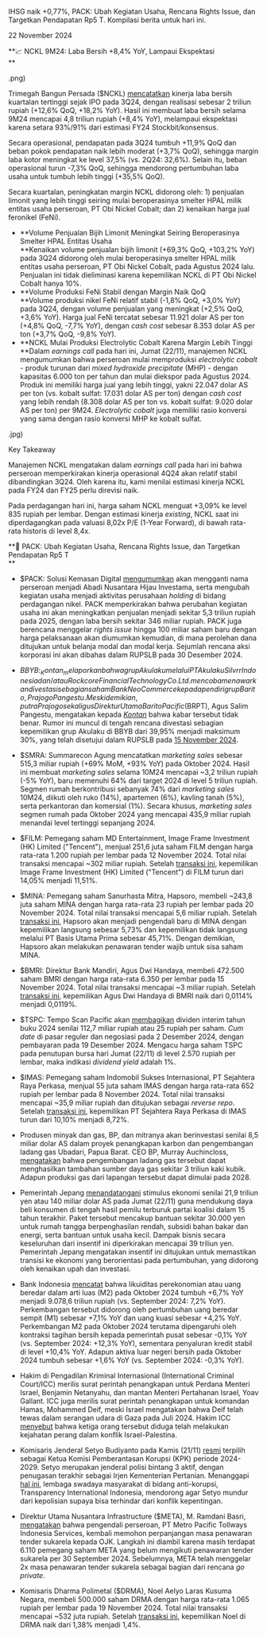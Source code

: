 IHSG naik +0,77%, PACK: Ubah Kegiatan Usaha, Rencana Rights Issue, dan Targetkan Pendapatan Rp5 T. Kompilasi berita untuk hari ini.

22 November 2024

**📈 NCKL 9M24: Laba Bersih +8,4% YoY, Lampaui Ekspektasi  
**

.png)

Trimegah Bangun Persada ($NCKL) [mencatatkan](https://www.idx.co.id/StaticData/NewsAndAnnouncement/ANNOUNCEMENTSTOCK/From_EREP/202411/20241121163843-49377-0/TBP_Financial%20Report%2030%20September%202024.pdf) kinerja laba bersih kuartalan tertinggi sejak IPO pada 3Q24, dengan realisasi sebesar 2 triliun rupiah (+12,6% QoQ, +18,2% YoY). Hasil ini membuat laba bersih selama 9M24 mencapai 4,8 triliun rupiah (+8,4% YoY), melampaui ekspektasi karena setara 93%/91% dari estimasi FY24 Stockbit/konsensus.

Secara operasional, pendapatan pada 3Q24 tumbuh +11,9% QoQ dan beban pokok pendapatan naik lebih moderat (+3,7% QoQ), sehingga margin laba kotor meningkat ke level 37,5% (vs. 2Q24: 32,6%). Selain itu, beban operasional turun -7,3% QoQ, sehingga mendorong pertumbuhan laba usaha untuk tumbuh lebih tinggi (+35,5% QoQ).

Secara kuartalan, peningkatan margin NCKL didorong oleh: 1) penjualan limonit yang lebih tinggi seiring mulai beroperasinya smelter HPAL milik entitas usaha perseroan, PT Obi Nickel Cobalt; dan 2) kenaikan harga jual feronikel (FeNi).

- **Volume Penjualan Bijih Limonit Meningkat Seiring Beroperasinya Smelter HPAL Entitas Usaha  
  **Kenaikan volume penjualan bijih limonit (+69,3% QoQ, +103,2% YoY) pada 3Q24 didorong oleh mulai beroperasinya smelter HPAL milik entitas usaha perseroan, PT Obi Nickel Cobalt, pada Agustus 2024 lalu. Penjualan ini tidak dieliminasi karena kepemilikan NCKL di PT Obi Nickel Cobalt hanya 10%.
- **Volume Produksi FeNi Stabil dengan Margin Naik QoQ  
  **Volume produksi nikel FeNi relatif stabil (-1,8% QoQ, +3,0% YoY) pada 3Q24, dengan volume penjualan yang meningkat (+2,5% QoQ, +3,6% YoY). Harga jual FeNi tercatat sebesar 11.921 dolar AS per ton (+4,8% QoQ, -7,7% YoY), dengan _cash cost_ sebesar 8.353 dolar AS per ton (+3,7% QoQ, -9,8% YoY).
- **NCKL Mulai Produksi Electrolytic Cobalt Karena Margin Lebih Tinggi  
  **Dalam _earnings call_ pada hari ini, Jumat (22/11), manajemen NCKL mengumumkan bahwa perseroan mulai memproduksi _electrolytic cobalt_ - produk turunan dari _mixed hydroxide precipitate_ (MHP) - dengan kapasitas 6.000 ton per tahun dan mulai diekspor pada Agustus 2024. Produk ini memiliki harga jual yang lebih tinggi, yakni 22.047 dolar AS per ton (vs. kobalt sulfat: 17.031 dolar AS per ton) dengan _cash cost_ yang lebih rendah (8.308 dolar AS per ton vs. kobalt sulfat: 9.020 dolar AS per ton) per 9M24. _Electrolytic cobalt_ juga memiliki rasio konversi yang sama dengan rasio konversi MHP ke kobalt sulfat.

.jpg)

Key Takeaway

Manajemen NCKL mengatakan dalam _earnings call_ pada hari ini bahwa perseroan memperkirakan kinerja operasional 4Q24 akan relatif stabil dibandingkan 3Q24. Oleh karena itu, kami menilai estimasi kinerja NCKL pada FY24 dan FY25 perlu direvisi naik.

Pada perdagangan hari ini, harga saham NCKL menguat +3,09% ke level 835 rupiah per lembar. Dengan estimasi kinerja _existing_, NCKL saat ini diperdagangkan pada valuasi 8,02x P/E (1-Year Forward), di bawah rata-rata historis di level 8,4x.

**🎯 PACK: Ubah Kegiatan Usaha, Rencana Rights Issue, dan Targetkan Pendapatan Rp5 T  
**

- $PACK: Solusi Kemasan Digital [mengumumkan](https://www.idx.co.id/StaticData/NewsAndAnnouncement/ANNOUNCEMENTSTOCK/From_EREP/202411/819d191498_1b9c20dc7c.pdf) akan mengganti nama perseroan menjadi Abadi Nusantara Hijau Investama, serta mengubah kegiatan usaha menjadi aktivitas perusahaan _holding_ di bidang perdagangan nikel. PACK memperkirakan bahwa perubahan kegiatan usaha ini akan meningkatkan penjualan menjadi sekitar 5,3 triliun rupiah pada 2025, dengan laba bersih sekitar 346 miliar rupiah. PACK juga berencana menggelar _rights issue_ hingga 100 miliar saham baru dengan harga pelaksanaan akan diumumkan kemudian, di mana perolehan dana ditujukan untuk belanja modal dan modal kerja. Sejumlah rencana aksi korporasi ini akan dibahas dalam RUPSLB pada 30 Desember 2024.
- $BBYB: _Kontan_ melaporkan bahwa grup Akulaku melalui PT Akulaku Silvrr Indonesia dan/atau Rockcore Financial Technology Co. Ltd. mencoba menawarkan divestasi sebagian saham Bank Neo Commerce kepada pendiri grup Barito, Prajogo Pangestu. Meski demikian, putra Prajogo sekaligus Direktur Utama Barito Pacific ($BRPT), Agus Salim Pangestu, mengatakan kepada _[Kontan](https://insight.kontan.co.id/news/beredar-rumor-prajogo-pangestu-ditawari-divestasi-saham-bbyb-oleh-akulaku)_ bahwa kabar tersebut tidak benar. Rumor ini muncul di tengah rencana divestasi sebagian kepemilikan grup Akulaku di BBYB dari 39,95% menjadi maksimum 30%, yang telah disetujui dalam RUPSLB pada [15 November 2024](https://www.idx.co.id/StaticData/NewsAndAnnouncement/ANNOUNCEMENTSTOCK/From_EREP/202411/c4e60ff11f_07a0956b0a.pdf).
- $SMRA: Summarecon Agung mencatatkan _marketing sales_ sebesar 515,3 miliar rupiah (+69% MoM, +93% YoY) pada Oktober 2024. Hasil ini membuat _marketing sales_ selama 10M24 mencapai ~3,2 triliun rupiah (-5% YoY), baru memenuhi 64% dari target 2024 di level 5 triliun rupiah. Segmen rumah berkontribusi sebanyak 74% dari _marketing sales_ 10M24, diikuti oleh ruko (14%), apartemen (6%), kavling tanah (5%), serta perkantoran dan komersial (1%). Secara khusus, _marketing sales_ segmen rumah pada Oktober 2024 yang mencapai 435,9 miliar rupiah menandai level tertinggi sepanjang 2024.
- $FILM: Pemegang saham MD Entertainment, Image Frame Investment (HK) Limited ("Tencent"), menjual 251,6 juta saham FILM dengan harga rata-rata 1.200 rupiah per lembar pada 12 November 2024. Total nilai transaksi mencapai ~302 miliar rupiah. Setelah [transaksi ini](https://www.idx.co.id/StaticData/NewsAndAnnouncement/ANNOUNCEMENTSTOCK/From_EREP/202411/eb2f396d24_3412ffb413.pdf), kepemilikan Image Frame Investment (HK) Limited ("Tencent") di FILM turun dari 14,05% menjadi 11,51%.
- $MINA: Pemegang saham Sanurhasta Mitra, Hapsoro, membeli ~243,8 juta saham MINA dengan harga rata-rata 23 rupiah per lembar pada 20 November 2024. Total nilai transaksi mencapai 5,6 miliar rupiah. Setelah [transaksi ini](https://www.idx.co.id/StaticData/NewsAndAnnouncement/ANNOUNCEMENTSTOCK/From_EREP/202411/017bf09630_80304f3a11.pdf), Hapsoro akan menjadi pengendali baru di MINA dengan kepemilikan langsung sebesar 5,73% dan kepemilikan tidak langsung melalui PT Basis Utama Prima sebesar 45,71%. Dengan demikian, Hapsoro akan melakukan penawaran tender wajib untuk sisa saham MINA.
- $BMRI: Direktur Bank Mandiri, Agus Dwi Handaya, membeli 472.500 saham BMRI dengan harga rata-rata 6.350 per lembar pada 15 November 2024. Total nilai transaksi mencapai ~3 miliar rupiah. Setelah [transaksi ini](https://www.idx.co.id/StaticData/NewsAndAnnouncement/ANNOUNCEMENTSTOCK/From_EREP/202411/17828000af_8fcb122a37.pdf), kepemilikan Agus Dwi Handaya di BMRI naik dari 0,0114% menjadi 0,0119%.
- $TSPC: Tempo Scan Pacific akan [membagikan](https://www.idx.co.id/StaticData/NewsAndAnnouncement/ANNOUNCEMENTSTOCK/From_EREP/202411/fc5dbcc97b_925e3aaf1d.pdf) dividen interim tahun buku 2024 senilai 112,7 miliar rupiah atau 25 rupiah per saham. _Cum date_ di pasar reguler dan negosiasi pada 2 Desember 2024, dengan pembayaran pada 19 Desember 2024. Mengacu harga saham TSPC pada penutupan bursa hari Jumat (22/11) di level 2.570 rupiah per lembar, maka indikasi _dividend yield_ adalah 1%.
- $IMAS: Pemegang saham Indomobil Sukses Internasional, PT Sejahtera Raya Perkasa, menjual 55 juta saham IMAS dengan harga rata-rata 652 rupiah per lembar pada 8 November 2024. Total nilai transaksi mencapai ~35,9 miliar rupiah dan ditujukan sebagai _reverse repo_. Setelah [transaksi ini](https://www.idx.co.id/StaticData/NewsAndAnnouncement/ANNOUNCEMENTSTOCK/From_EREP/202411/fdd233175b_fba81236cf.pdf), kepemilikan PT Sejahtera Raya Perkasa di IMAS turun dari 10,10% menjadi 8,72%.

- Produsen minyak dan gas, BP, dan mitranya akan berinvestasi senilai 8,5 miliar dolar AS dalam proyek penangkapan karbon dan pengembangan ladang gas Ubadari, Papua Barat. CEO BP, Murray Auchincloss, [mengatakan](https://www.antaranews.com/berita/4484361/prabowo-raih-investasi-7-miliar-usd-dari-bp-untuk-gas-papua-barat) bahwa pengembangan ladang gas tersebut dapat menghasilkan tambahan sumber daya gas sekitar 3 triliun kaki kubik. Adapun produksi gas dari lapangan tersebut dapat dimulai pada 2028.
- Pemerintah Jepang [menandatangani](https://www.france24.com/en/live-news/20241122-japan-government-to-approve-140bn-stimulus) stimulus ekonomi senilai 21,9 triliun yen atau 140 miliar dolar AS pada Jumat (22/11) guna mendukung daya beli konsumen di tengah hasil pemilu terburuk partai koalisi dalam 15 tahun terakhir. Paket tersebut mencakup bantuan sekitar 30.000 yen untuk rumah tangga berpenghasilan rendah, subsidi bahan bakar dan energi, serta bantuan untuk usaha kecil. Dampak bisnis secara keseluruhan dari insentif ini diperkirakan mencapai 39 triliun yen. Pemerintah Jepang mengatakan insentif ini ditujukan untuk memastikan transisi ke ekonomi yang berorientasi pada pertumbuhan, yang didorong oleh kenaikan upah dan investasi.
- Bank Indonesia [mencatat](https://www.bi.go.id/id/publikasi/ruang-media/news-release/Pages/sp_2625624.aspx) bahwa likuiditas perekonomian atau uang beredar dalam arti luas (M2) pada Oktober 2024 tumbuh +6,7% YoY menjadi 9.078,6 triliun rupiah (vs. September 2024: 7,2% YoY). Perkembangan tersebut didorong oleh pertumbuhan uang beredar sempit (M1) sebesar +7,1% YoY dan uang kuasi sebesar +4,2% YoY. Perkembangan M2 pada Oktober 2024 terutama dipengaruhi oleh kontraksi tagihan bersih kepada pemerintah pusat sebesar -0,1% YoY (vs. September 2024: +12,3% YoY), sementara penyaluran kredit stabil di level +10,4% YoY. Adapun aktiva luar negeri bersih pada Oktober 2024 tumbuh sebesar +1,6% YoY (vs. September 2024: -0,3% YoY).
- Hakim di Pengadilan Kriminal Internasional (International Criminal Court/ICC) merilis surat perintah penangkapan untuk Perdana Menteri Israel, Benjamin Netanyahu, dan mantan Menteri Pertahanan Israel, Yoav Gallant. ICC juga merilis surat perintah penangkapan untuk komandan Hamas, Mohammed Deif, meski Israel mengatakan bahwa Deif telah tewas dalam serangan udara di Gaza pada Juli 2024. Hakim ICC [menyebut](https://www.bbc.com/news/articles/cly2exvx944o) bahwa ketiga orang tersebut diduga telah melakukan kejahatan perang dalam konflik Israel-Palestina.
- Komisaris Jenderal Setyo Budiyanto pada Kamis (21/11) [resmi](https://nasional.kompas.com/read/2024/11/21/13261451/profil-setyo-budiyanto-yang-terpilih-menjadi-ketua-kpk-2024-2029) terpilih sebagai Ketua Komisi Pemberantasan Korupsi (KPK) periode 2024-2029. Setyo merupakan jenderal polisi bintang 3 aktif, dengan penugasan terakhir sebagai Irjen Kementerian Pertanian. Menanggapi [hal ini](https://nasional.kompas.com/read/2024/11/21/17382231/terpilih-jadi-ketua-kpk-komjen-setyo-budiyanto-disarankan-mundur-dari-polri), lembaga swadaya masyarakat di bidang anti-korupsi, Transparency International Indonesia, mendorong agar Setyo mundur dari kepolisian supaya bisa terhindar dari konflik kepentingan.
- Direktur Utama Nusantara Infrastructure ($META), M. Ramdani Basri, [mengatakan](https://investor.id/market/381032/nusantara-infrastructure-meta-perpanjang-masatender-offer) bahwa pengendali perseroan, PT Metro Pacific Tollways Indonesia Services, kembali memohon perpanjangan masa penawaran tender sukarela kepada OJK. Langkah ini diambil karena masih terdapat 6.110 pemegang saham META yang belum mengikuti penawaran tender sukarela per 30 September 2024. Sebelumnya, META telah menggelar 2x masa penawaran tender sukarela sebagai bagian dari rencana _go private_.
- Komisaris Dharma Polimetal ($DRMA), Noel Aelyo Laras Kusuma Negara, membeli 500.000 saham DRMA dengan harga rata-rata 1.065 rupiah per lembar pada 19 November 2024. Total nilai transaksi mencapai ~532 juta rupiah. Setelah [transaksi ini](https://www.idx.co.id/StaticData/NewsAndAnnouncement/ANNOUNCEMENTSTOCK/From_EREP/202411/9405844c77_97eed8c248.pdf), kepemilikan Noel di DRMA naik dari 1,38% menjadi 1,4%.
